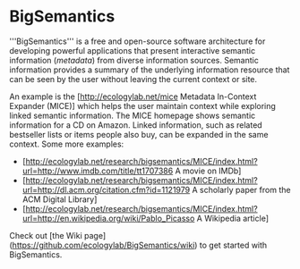 BigSemantics
============

'''BigSemantics''' is a free and open-source software architecture for developing powerful applications that present interactive semantic information (<i>metadata</i>) from diverse information sources. Semantic information provides a summary of the underlying information resource that can be seen by the user without leaving the current context or site.

An example is the [http://ecologylab.net/mice Metadata In-Context Expander (MICE)] which helps the user maintain context while exploring linked semantic information. The MICE homepage shows semantic information for a CD on Amazon. Linked information, such as related bestseller lists or items people also buy, can be expanded in the same context. Some more examples:

* [http://ecologylab.net/research/bigsemantics/MICE/index.html?url=http://www.imdb.com/title/tt1707386 A movie on IMDb]
* [http://ecologylab.net/research/bigsemantics/MICE/index.html?url=http://dl.acm.org/citation.cfm?id=1121979 A scholarly paper from the ACM Digital Library]
* [http://ecologylab.net/research/bigsemantics/MICE/index.html?url=http://en.wikipedia.org/wiki/Pablo_Picasso A Wikipedia article]

Check out [the Wiki page] (https://github.com/ecologylab/BigSemantics/wiki) to get started with BigSemantics.
